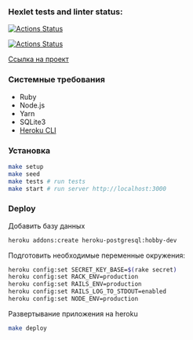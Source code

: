 ### Hexlet tests and linter status:

[![Actions Status](https://github.com/aydys/rails-project-lvl3/workflows/hexlet-check/badge.svg)](https://github.com/aydys/rails-project-lvl3/actions)

[![Actions Status](https://github.com/aydys/rails-project-lvl3/workflows/CI/badge.svg)](https://github.com/aydys/rails-project-lvl3/actions)

[Ссылка на проект](https://rocky-escarpment-55774.herokuapp.com/)

### Системные требования

- Ruby
- Node.js
- Yarn
- SQLite3
- [Heroku CLI](https://devcenter.heroku.com/articles/heroku-cli#download-and-install)

### Установка

```sh
make setup
make seed
make tests # run tests
make start # run server http://localhost:3000

```

### Deploy

Добавить базу данных

```sh
heroku addons:create heroku-postgresql:hobby-dev
```

Подготовить необходимые переменные окружения:

```sh
heroku config:set SECRET_KEY_BASE=$(rake secret)
heroku config:set RACK_ENV=production
heroku config:set RAILS_ENV=production
heroku config:set RAILS_LOG_TO_STDOUT=enabled
heroku config:set NODE_ENV=production
```

Развертывание приложения на heroku

```sh
make deploy
```
